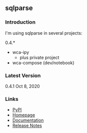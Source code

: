 ## sqlparse

### Introduction

I'm using sqlparse in several projects:

0.4.*

- wca-ipy
  - plus private project
- wca-compose (dev/notebook)



### Latest Version

0.4.1 Oct 8, 2020



### Links

- [PyPI](https://pypi.org/project/sqlparse/)
- [Homepage](https://github.com/andialbrecht/sqlparse)
- [Documentation](https://sqlparse.readthedocs.io/en/latest/)
- [Release Notes](https://sqlparse.readthedocs.io/en/latest/changes/)

